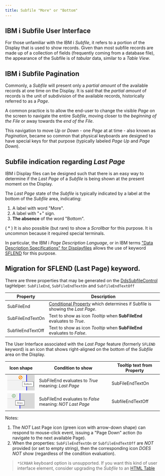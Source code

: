 ```yaml
---
title: Subfile "More" or "Bottom"
---
```


## IBM i Subfile User Interface

For those unfamiliar with the IBM i *Subfile*, it refers to a portion of the Display that is used to show records. Given than most subfile records are made up of a collection of fields (frequently coming from a database file), the appearance of the Subfile is of *tabular* data, similar to a *Table View*.

## IBM i Subfile Pagination

Commonly, a *Subfile* will present only a *partial amount* of the available records at one time on the Display. It is said that the *partial amount* of records is the unit of subdivision of the available records, historically referred to as a *Page*.

A common practice is to allow the end-user to change the visible *Page* on the screen to navigate the entire *Subfile*, moving closer to the *beginning of the File* or away towards the *end of the File*.

This navigation to move *Up* or *Down* - one *Page* at at time - also known as *Pagination*, became so common that physical keyboards are designed to have special keys for that purpose (typically labeled *Page Up* and *Page Down*).

## Subfile indication regarding *Last Page*

IBM i Display files can be designed such that there is an easy way to determine if the *Last Page* of a *Subfile* is being shown at the present moment on the Display.

The *Last Page* state of the *Subfile* is typically indicated by a label at the bottom of the *Subfile* area, indicating:

1. A label with word "More".
2. A label with "+" sign.
3. __The absence__ of the word "Bottom".

( * ) It is also possible (but rare) to show a *Scrollbar* for this purpose. It is uncommon because it required special terminals.

In particular, the IBM i *Page Description Language*, or in IBM terms ["Data Description Specifications" for Displayfiles](https://www.ibm.com/docs/en/i/7.2?topic=dds-display-files) allows the use of keyword [SFLEND](https://www.ibm.com/docs/en/i/7.1?topic=80-sflend-subfile-end-keyword-display-files) for this purpose.

## Migration for SFLEND (Last Page) keyword.

There are three properties that may be generated on the [DdsSubfileControl](/reference/expo/qsys-expo-tags/dds-subfile-control-tag-helper.html) tagHelper: `SubFileEnd`, `SubFileEndTextOn` and `SubfileEndTextOff`

| Property                 | Description                                                                  |
| ------------------------ | ---------------------------------------------------------------------------- |  
| SubFileEnd               | [Conditional Property](/reference/expo/qsys-expo-model/conditional-property.html) which determines if Subfile is showing the *Last Page*. |
| SubFileEndTextOn         | Text to show as icon *Tooltip* when **SubFileEnd** evaluates to *True*.      |
| SubfileEndTextOff        | Text to show as icon *Tooltip* when **SubFileEnd** evaluates to *False*.     |

The User Interface associated with the *Last Page* feature (formerly `SFLEND` keyword) is an icon that shows right-aligned on the bottom of the *Subfile* area on the Display.

| Icon shape                                | Condition to show                                         | Tooltip text from Property   |
| ----------------------------------------- | --------------------------------------------------------- | ---------------------------- | 
| ![Bottom Icon](images/sfl-end-bottom.png) |  SubFileEnd evaluates to *True* meaning:  *Last Page*     |  SubFileEndTextOn            |
| ![More Icon](images/sfl-end-more.png)     |  SubFileEnd evaluates to *False* meaning: *NOT Last Page* |  SubfileEndTextOff           |

Notes:

1. The *NOT* Last Page icon (green icon with arrow-down shape) can respond to mouse-click event, issuing a "Page Down" action (to navigate to the next available Page).
2. When the properties: `SubFileEndTextOn` or `SubfileEndTextOff` are *NOT* provided (or set to empty string), then the corresponding icon *DOES NOT* show (regardless of the condition evaluation).

>`*SCRBAR` keyboard option is unsupported. If you want this kind of user interface element, consider upgrading the *Subfile* to an [HTML Table](/manuals/enhancements/enhancing-ui/upgrading-subfiles-to-tables.html)
